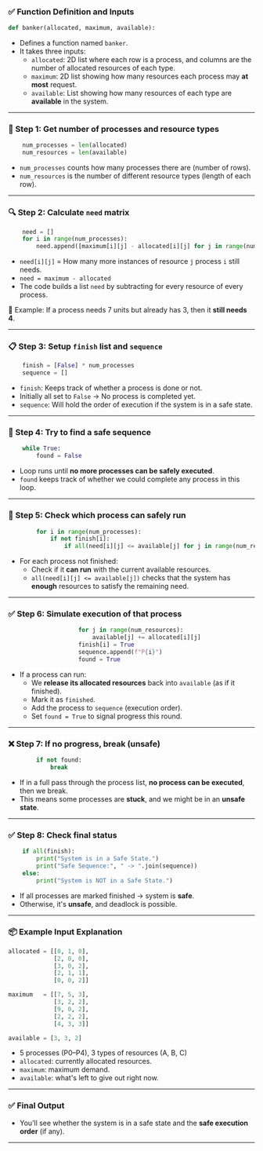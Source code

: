 ### ✅ **Function Definition and Inputs**
```python
def banker(allocated, maximum, available):
```
- Defines a function named `banker`.
- It takes three inputs:
  - `allocated`: 2D list where each row is a process, and columns are the number of allocated resources of each type.
  - `maximum`: 2D list showing how many resources each process may **at most** request.
  - `available`: List showing how many resources of each type are **available** in the system.

---

### 🧮 Step 1: Get number of processes and resource types
```python
    num_processes = len(allocated)
    num_resources = len(available)
```
- `num_processes` counts how many processes there are (number of rows).
- `num_resources` is the number of different resource types (length of each row).

---

### 🔍 Step 2: Calculate `need` matrix
```python
    need = []
    for i in range(num_processes):
        need.append([maximum[i][j] - allocated[i][j] for j in range(num_resources)])
```
- `need[i][j]` = How many more instances of resource `j` process `i` still needs.
- `need = maximum - allocated`
- The code builds a list `need` by subtracting for every resource of every process.

📌 Example:
If a process needs 7 units but already has 3, then it **still needs 4**.

---

### 📋 Step 3: Setup `finish` list and `sequence`
```python
    finish = [False] * num_processes
    sequence = []
```
- `finish`: Keeps track of whether a process is done or not.
- Initially all set to `False` → No process is completed yet.
- `sequence`: Will hold the order of execution if the system is in a safe state.

---

### 🔁 Step 4: Try to find a safe sequence
```python
    while True:
        found = False
```
- Loop runs until **no more processes can be safely executed**.
- `found` keeps track of whether we could complete any process in this loop.

---

### 🔎 Step 5: Check which process can safely run
```python
        for i in range(num_processes):
            if not finish[i]:
                if all(need[i][j] <= available[j] for j in range(num_resources)):
```
- For each process not finished:
  - Check if it **can run** with the current available resources.
  - `all(need[i][j] <= available[j])` checks that the system has **enough** resources to satisfy the remaining need.

---

### ✅ Step 6: Simulate execution of that process
```python
                    for j in range(num_resources):
                        available[j] += allocated[i][j]
                    finish[i] = True
                    sequence.append(f"P{i}")
                    found = True
```
- If a process can run:
  - We **release its allocated resources** back into `available` (as if it finished).
  - Mark it as `finished`.
  - Add the process to `sequence` (execution order).
  - Set `found = True` to signal progress this round.

---

### ❌ Step 7: If no progress, break (unsafe)
```python
        if not found:
            break
```
- If in a full pass through the process list, **no process can be executed**, then we break.
- This means some processes are **stuck**, and we might be in an **unsafe state**.

---

### ✅ Step 8: Check final status
```python
    if all(finish):
        print("System is in a Safe State.")
        print("Safe Sequence:", " -> ".join(sequence))
    else:
        print("System is NOT in a Safe State.")
```
- If all processes are marked finished → system is **safe**.
- Otherwise, it's **unsafe**, and deadlock is possible.

---

### 📦 Example Input Explanation
```python
allocated = [[0, 1, 0], 
             [2, 0, 0], 
             [3, 0, 2], 
             [2, 1, 1], 
             [0, 0, 2]]

maximum   = [[7, 5, 3], 
             [3, 2, 2], 
             [9, 0, 2], 
             [2, 2, 2], 
             [4, 3, 3]]

available = [3, 3, 2]
```

- 5 processes (P0–P4), 3 types of resources (A, B, C)
- `allocated`: currently allocated resources.
- `maximum`: maximum demand.
- `available`: what's left to give out right now.

---

### ✅ Final Output
- You’ll see whether the system is in a safe state and the **safe execution order** (if any).

---
